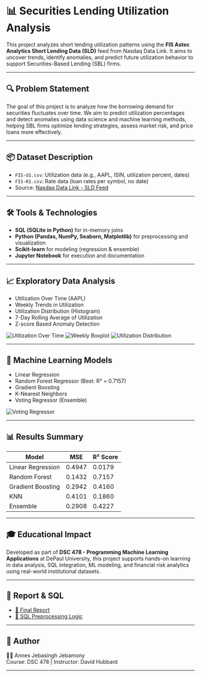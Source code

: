 
# 📊 Securities Lending Utilization Analysis

This project analyzes short lending utilization patterns using the **FIS Astec Analytics Short Lending Data (SLD)** feed from Nasdaq Data Link. It aims to uncover trends, identify anomalies, and predict future utilization behavior to support Securities-Based Lending (SBL) firms.

---

## 🔍 Problem Statement

The goal of this project is to analyze how the borrowing demand for securities fluctuates over time. We aim to predict utilization percentages and detect anomalies using data science and machine learning methods, helping SBL firms optimize lending strategies, assess market risk, and price loans more effectively.

---

## 📦 Dataset Description

- `FIS-U1.csv`: Utilization data (e.g., AAPL, ISIN, utilization percent, dates)
- `FIS-R1.csv`: Rate data (loan rates per symbol, no date)
- Source: [Nasdaq Data Link - SLD Feed](https://data.nasdaq.com/databases/SLD)

---

## 🛠 Tools & Technologies

- **SQL (SQLite in Python)** for in-memory joins
- **Python (Pandas, NumPy, Seaborn, Matplotlib)** for preprocessing and visualization
- **Scikit-learn** for modeling (regression & ensemble)
- **Jupyter Notebook** for execution and documentation

---

## 📈 Exploratory Data Analysis

- Utilization Over Time (AAPL)
- Weekly Trends in Utilization
- Utilization Distribution (Histogram)
- 7-Day Rolling Average of Utilization
- Z-score Based Anomaly Detection

![Utilization Over Time](visuals/utilization_over_time.png)
![Weekly Boxplot](visuals/boxplot_by_weekday.png)
![Utilization Distribution](visuals/utilization_distribution.png)

---

## 🤖 Machine Learning Models

- Linear Regression
- Random Forest Regressor (Best: R² = 0.7157)
- Gradient Boosting
- K-Nearest Neighbors
- Voting Regressor (Ensemble)

![Voting Regressor](visuals/voting_regressor.png)

---

## 📊 Results Summary

| Model              | MSE     | R² Score |
|-------------------|---------|----------|
| Linear Regression | 0.4947  | 0.0179   |
| Random Forest     | 0.1432  | 0.7157   |
| Gradient Boosting | 0.2942  | 0.4160   |
| KNN               | 0.4101  | 0.1860   |
| Ensemble          | 0.2908  | 0.4227   |

---

## 🎓 Educational Impact

Developed as part of **DSC 478 - Programming Machine Learning Applications** at DePaul University, this project supports hands-on learning in data analysis, SQL integration, ML modeling, and financial risk analytics using real-world institutional datasets.

---

## 📄 Report & SQL

- [📘 Final Report](Final_Project_Report_Annes.pdf)
- [📄 SQL Preprocessing Logic](sql/join_and_feature_engineering.sql)

---

## 📌 Author

👩‍💻 Annes Jebasingh Jebamony  
Course: DSC 478 | Instructor: David Hubbard

---


